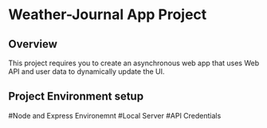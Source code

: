 # Weather-Journal App Project

## Overview
This project requires you to create an asynchronous web app that uses Web API and user data to dynamically update the UI. 

## Project Environment setup

  #Node and Express Environemnt
  #Local Server
  #API Credentials

